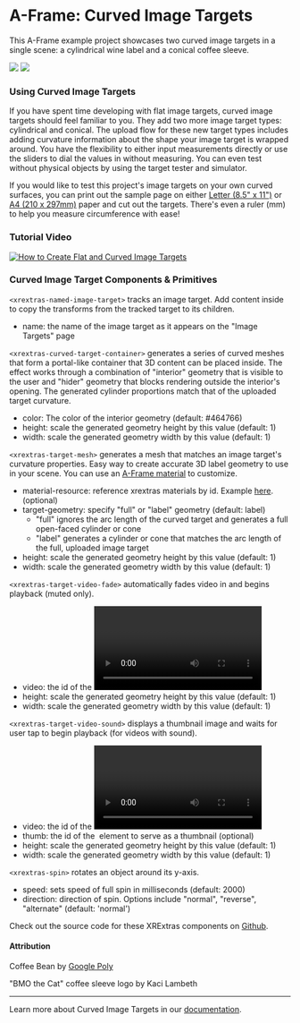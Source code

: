 # A-Frame: Curved Image Targets

This A-Frame example project showcases two curved image targets in a single scene: a cylindrical
wine label and a conical coffee sleeve.

![](https://media.giphy.com/media/yX1ZDaAUM9lWu1Zkt2/giphy.gif)
![](https://media.giphy.com/media/jYhhF7Vm5WMvnfQkih/giphy.gif)

### Using Curved Image Targets

If you have spent time developing with flat image targets, curved image targets should feel familiar to you.
They add two more image target types: cylindrical and conical. The upload flow for these new target types
includes adding curvature information about the shape your image target is wrapped around. You have the
flexibility to either input measurements directly or use the sliders to dial the values in without measuring.
You can even test without physical objects by using the target tester and simulator.

If you would like to test this project's image targets on your own curved surfaces, you can print out
the sample page on either [Letter (8.5" x 11")](https://cdn.8thwall.com/web/assets/curved-target-printable-Letter.pdf)
or [A4 (210 x 297mm)](https://cdn.8thwall.com/web/assets/curved-target-printable-A4.pdf) paper and cut
out the targets. There's even a ruler (mm) to help you measure circumference with ease!

### Tutorial Video

[![How to Create Flat and Curved Image Targets](https://i.imgur.com/J272chP.jpg)](https://youtu.be/wiga9zGesZY?t=509)

### Curved Image Target Components & Primitives

`<xrextras-named-image-target>` tracks an image target. Add content inside to copy the
transforms from the tracked target to its children.

- name: the name of the image target as it appears on the "Image Targets" page

`<xrextras-curved-target-container>` generates a series of curved meshes that form a portal-like
container that 3D content can be placed inside. The effect works through a combination of "interior"
geometry that is visible to the user and "hider" geometry that blocks rendering outside the
interior's opening. The generated cylinder proportions match that of the uploaded target curvature.

- color: The color of the interior geometry (default: #464766)
- height: scale the generated geometry height by this value (default: 1)
- width: scale the generated geometry width by this value (default: 1)

`<xrextras-target-mesh>` generates a mesh that matches an image target's curvature properties.
Easy way to create accurate 3D label geometry to use in your scene. You can use an
[A-Frame material](https://aframe.io/docs/1.0.0/components/material.html) to customize.

- material-resource: reference xrextras materials by id.
  Example [here](https://www.8thwall.com/8thwall/face-effects-custom/master/views/scene.html). (optional)
- target-geometry: specify "full" or "label" geometry (default: label)
  - "full" ignores the arc length of the curved target and generates a full open-faced cylinder or cone
  - "label" generates a cylinder or cone that matches the arc length of the full, uploaded image target
- height: scale the generated geometry height by this value (default: 1)
- width: scale the generated geometry width by this value (default: 1)

`<xrextras-target-video-fade>` automatically fades video in and begins playback (muted only).

- video: the id of the <video> element used for playback
- height: scale the generated geometry height by this value (default: 1)
- width: scale the generated geometry width by this value (default: 1)

`<xrextras-target-video-sound>` displays a thumbnail image and waits for user tap to begin
playback (for videos with sound).

- video: the id of the <video> element used for playback
- thumb: the id of the <img> element to serve as a thumbnail (optional)
- height: scale the generated geometry height by this value (default: 1)
- width: scale the generated geometry width by this value (default: 1)

`<xrextras-spin>` rotates an object around its y-axis.

- speed: sets speed of full spin in milliseconds (default: 2000)
- direction: direction of spin. Options include "normal", "reverse", "alternate"
  (default: 'normal')

Check out the source code for these XRExtras components on
[Github](https://github.com/8thwall/web/blob/master/xrextras/src/aframe/xr-components.js).

#### Attribution

Coffee Bean by [Google Poly](https://poly.google.com/view/7ONZQTx9Tuz)

"BMO the Cat" coffee sleeve logo by Kaci Lambeth

---

Learn more about Curved Image Targets in our
[documentation](https://www.8thwall.com/docs/web/#image-targets).
